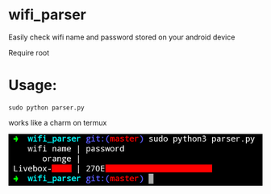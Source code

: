 # wifi_parser
Easily check wifi name and password stored on your android device

Require root

# Usage:
```
sudo python parser.py
```

works like a charm on termux

![test](img/wifi_parser.png)
